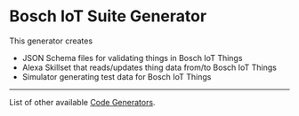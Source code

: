 # Bosch IoT Suite Generator

This generator creates

- JSON Schema files for validating things in Bosch IoT Things
- Alexa Skillset that reads/updates thing data from/to Bosch IoT Things
- Simulator generating test data for Bosch IoT Things


----------

List of other available [Code Generators](../Readme.md).